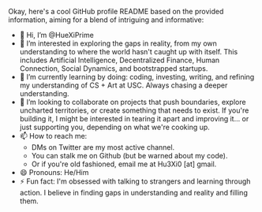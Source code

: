 Okay, here's a cool GitHub profile README based on the provided information, aiming for a blend of intriguing and informative:

- 👋 Hi, I’m @HueXiPrime
- 👀 I’m interested in exploring the gaps in reality, from my own understanding to where the world hasn't caught up with itself. This includes Artificial Intelligence, Decentralized Finance, Human Connection, Social Dynamics, and bootstrapped startups.
- 🌱 I’m currently learning by doing: coding, investing, writing, and refining my understanding of CS + Art at USC. Always chasing a deeper understanding.
- 💞️ I’m looking to collaborate on projects that push boundaries, explore uncharted territories, or create something that needs to exist. If you're building it, I might be interested in tearing it apart and improving it... or just supporting you, depending on what we're cooking up.
- 📫 How to reach me:
    - DMs on Twitter are my most active channel.
    - You can stalk me on Github (but be warned about my code).
    - Or if you're old fashioned, email me at Hu3Xi0 [at] gmail.
- 😄 Pronouns: He/Him
- ⚡ Fun fact: I'm obsessed with talking to strangers and learning through action. I believe in finding gaps in understanding and reality and filling them.

<!---
HueXiPrime/HueXiPrime is a ✨ special ✨ repository because its `README.md` (this file) appears on your GitHub profile.
You can click the Preview link to take a look at your changes.
--->
